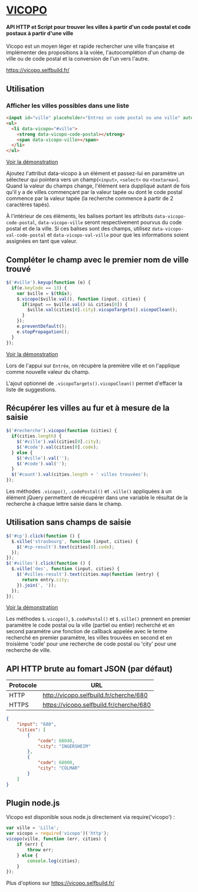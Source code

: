 # [VICOPO](https://vicopo.selfbuild.fr/)

#### API HTTP et Script pour trouver les villes à partir d'un code postal et code postaux à partir d'une ville

Vicopo est un moyen léger et rapide rechercher une ville française et implémenter des propositions à la volée, l'autocomplétion d'un champ de ville ou de code postal et la conversion de l'un vers l'autre.

https://vicopo.selfbuild.fr/

## Utilisation

### Afficher les villes possibles dans une liste

```html
<input id="ville" placeholder="Entrez un code postal ou une ville" autocomplete="off" size="50">
<ul>
  <li data-vicopo="#ville">
    <strong data-vicopo-code-postal></strong>
    <span data-vicopo-ville></span>
  </li>
</ul>
```
[Voir la démonstration](https://jsfiddle.net/KyleKatarn/y27x72ka/40/)

Ajoutez l'attribut data-vicopo à un élément et passez-lui en paramètre un sélecteur qui pointera vers un champ(`<input>`, `<select>` ou `<textarea>`). Quand la valeur du champs change, l'élément sera duppliqué autant de fois qu'il y a de villes commençant par la valeur tapée ou dont le code postal commence par la valeur tapée (la recherche commence à partir de 2 caractères tapés).

À l'intérieur de ces éléments, les balises portant les attributs `data-vicopo-code-postal`, `data-vicopo-ville` seront respectivement pourvus du code postal et de la ville. Si ces balises sont des champs, utilisez `data-vicopo-val-code-postal` et `data-vicopo-val-ville` pour que les informations soient assignées en tant que valeur.

## Compléter le champ avec le premier nom de ville trouvé

```js
$('#ville').keyup(function (e) {
  if(e.keyCode == 13) {
    var $ville = $(this);
    $.vicopo($ville.val(), function (input, cities) {
      if(input == $ville.val() && cities[0]) {
        $ville.val(cities[0].city).vicopoTargets().vicopoClean();
      }
    });
    e.preventDefault();
    e.stopPropagation();
  }
});
```
[Voir la démonstration](https://jsfiddle.net/KyleKatarn/48uuL3v5/15/)

Lors de l'appui sur `Entrée`, on récupère la première ville et on l'applique comme nouvelle valeur du champ.

L'ajout optionnel de `.vicopoTargets().vicopoClean()` permet d'effacer la liste de suggestions.

## Récupérer les villes au fur et à mesure de la saisie

```js
$('#recherche').vicopo(function (cities) {
  if(cities.length) {
    $('#ville').val(cities[0].city);
    $('#code').val(cities[0].code);
  } else {
    $('#ville').val('');
    $('#code').val('');
  }
  $('#count').val(cities.length + ' villes trouvées');
});
```
Les méthodes `.vicopo()`, `.codePostal()` et `.ville()` appliquées à un élément jQuery permettent de récupérer dans une variable le résultat de la recherche à chaque lettre saisie dans le champ.

## Utilisation sans champs de saisie

```js
$('#cp').click(function () {
  $.ville('strasbourg', function (input, cities) {
    $('#cp-result').text(cities[0].code);
  });
});
$('#villes').click(function () {
  $.ville('des', function (input, cities) {
    $('#villes-result').text(cities.map(function (entry) {
      return entry.city;
    }).join(', '));
  });
});
```
[Voir la démonstration](https://jsfiddle.net/KyleKatarn/ny8k9ya6/16/)

Les méthodes `$.vicopo()`, `$.codePostal()` et `$.ville()` prennent en premier paramètre le code postal ou la ville (partiel ou entier) recherché et en second paramètre une fonction de callback appelée avec le terme recherché en premier paramètre, les villes trouvées en second et en troisième 'code' pour une recherche de code postal ou 'city' pour une recherche de ville.

## API HTTP brute au fomart JSON (par défaut)

| Protocole | URL                                                   |
|-----------|-------------------------------------------------------|
| HTTP      | http://vicopo.selfbuild.fr/cherche/680                |
| HTTPS     | https://vicopo.selfbuild.fr/cherche/680               |
```json
{
    "input": "680",
    "cities": [
        {
            "code": 68040,
            "city": "INGERSHEIM"
        },
        {
            "code": 68000,
            "city": "COLMAR"
        }
    ]
}
```

## Plugin node.js

Vicopo est disponible sous node.js directement via require('vicopo') :

```javascript
var ville = 'Lille';
var vicopo = require('vicopo')('http');
vicopo(ville, function (err, cities) {
    if (err) {
        throw err;
    } else {
        console.log(cities);
    }
});
```

Plus d'options sur https://vicopo.selfbuild.fr/
